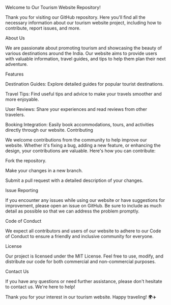 Welcome to Our Tourism Website Repository!

Thank you for visiting our GitHub repository. Here you'll find all the necessary information about our tourism website project, including how to contribute, report issues, and more.

About Us

We are passionate about promoting tourism and showcasing the beauty of various destinations around the India. Our website aims to provide users with valuable information, travel guides, and tips to help them plan their next adventure.

Features

Destination Guides: Explore detailed guides for popular tourist destinations.

Travel Tips: Find useful tips and advice to make your travels smoother and more enjoyable.

User Reviews: Share your experiences and read reviews from other travelers.

Booking Integration: Easily book accommodations, tours, and activities directly through our website.
Contributing

We welcome contributions from the community to help improve our website. Whether it's fixing a bug, adding a new feature, or enhancing the design, your contributions are valuable. Here's how you can contribute:

Fork the repository.

Make your changes in a new branch.

Submit a pull request with a detailed description of your changes.

Issue Reporting

If you encounter any issues while using our website or have suggestions for improvement, please open an issue on GitHub. Be sure to include as much detail as possible so that we can address the problem promptly.

Code of Conduct

We expect all contributors and users of our website to adhere to our Code of Conduct to ensure a friendly and inclusive community for everyone.

License

Our project is licensed under the MIT License. Feel free to use, modify, and distribute our code for both commercial and non-commercial purposes.

Contact Us

If you have any questions or need further assistance, please don't hesitate to contact us. We're here to help!

Thank you for your interest in our tourism website. Happy traveling! 🌍✈️
